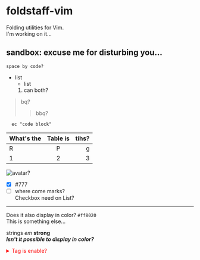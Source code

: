 # foldstaff-vim

Folding utilities for Vim.  
I'm working on it...  


## sandbox: excuse me for disturbing you...

    space by code?

+ list
  - list
  1. can both?

> bq?
> > bbq?

```vim
  ec "code block"
```

  |What's the |Table is|tihs?|
  |:--|:-:|--:|
  |R|P|g|
  |1|2|3|

![avatar?](https://avatars.githubusercontent.com/u/97036597?s=80&v=80)

- [x] #777
- [ ] where come marks?  
  Checkbox need on List?

----


Does it also display in color? `#ff8020`  
This is something else...  

strings  *em* **strong**  
***Isn't it possible to display in color?***

<details style='color:red'>
    <summary>Tag is enable?</summary>
    Hidden messages.<br>
    The markdown doesn't work in tags.<br><br>
    Is it possible that <kbd style='color:red;font-size:3em'>style</kbd> are also enabled too?<br>
    So tags work, but <code fg="#ff0000">attributes</code> don't...<br>
</details>
